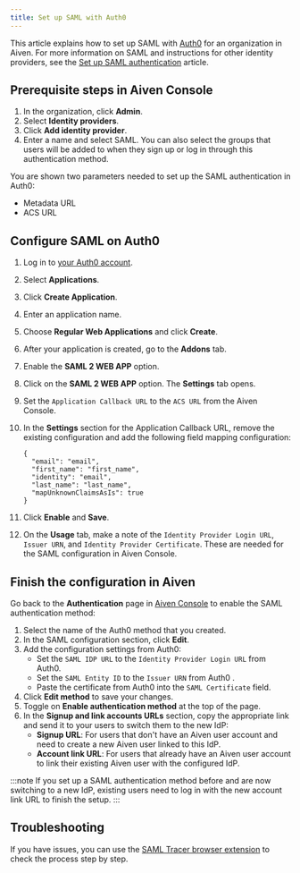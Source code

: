 ```yaml
---
title: Set up SAML with Auth0
---
```


This article explains how to set up SAML with
[Auth0](https://auth0.com/) for an organization in Aiven. For more
information on SAML and instructions for other identity providers, see
the
[Set up SAML authentication](/docs/platform/howto/saml/saml-authentication) article.

## Prerequisite steps in Aiven Console

1.  In the organization, click **Admin**.
2.  Select **Identity providers**.
3.  Click **Add identity provider**.
4.  Enter a name and select SAML. You can also select the groups that
    users will be added to when they sign up or log in through this
    authentication method.

You are shown two parameters needed to set up the SAML authentication in
Auth0:

-   Metadata URL
-   ACS URL

## Configure SAML on Auth0

1.  Log in to [your Auth0 account](https://manage.auth0.com).

2.  Select **Applications**.

3.  Click **Create Application**.

4.  Enter an application name.

5.  Choose **Regular Web Applications** and click **Create**.

6.  After your application is created, go to the **Addons** tab.

7.  Enable the **SAML 2 WEB APP** option.

8.  Click on the **SAML 2 WEB APP** option. The **Settings** tab opens.

9.  Set the `Application Callback URL` to the `ACS URL` from the Aiven
    Console.

10. In the **Settings** section for the Application Callback URL, remove
    the existing configuration and add the following field mapping
    configuration:

    ``` shell
    {
      "email": "email",
      "first_name": "first_name",
      "identity": "email",
      "last_name": "last_name",
      "mapUnknownClaimsAsIs": true
    }
    ```

11. Click **Enable** and **Save**.

12. On the **Usage** tab, make a note of the
    `Identity Provider Login URL`, `Issuer URN`, and
    `Identity Provider Certificate`. These are needed for the SAML
    configuration in Aiven Console.

## Finish the configuration in Aiven

Go back to the **Authentication** page in [Aiven
Console](https://console.aiven.io/) to enable the SAML authentication
method:

1.  Select the name of the Auth0 method that you created.
2.  In the SAML configuration section, click **Edit**.
3.  Add the configuration settings from Auth0:
    -   Set the `SAML IDP URL` to the `Identity Provider Login URL` from
        Auth0.
    -   Set the `SAML Entity ID` to the `Issuer URN` from Auth0 .
    -   Paste the certificate from Auth0 into the `SAML Certificate`
        field.
4.  Click **Edit method** to save your changes.
5.  Toggle on **Enable authentication method** at the top of the page.
6.  In the **Signup and link accounts URLs** section, copy the
    appropriate link and send it to your users to switch them to the new
    IdP:
    -   **Signup URL**: For users that don\'t have an Aiven user account
        and need to create a new Aiven user linked to this IdP.
    -   **Account link URL**: For users that already have an Aiven user
        account to link their existing Aiven user with the configured
        IdP.

:::note
If you set up a SAML authentication method before and are now switching
to a new IdP, existing users need to log in with the new account link
URL to finish the setup.
:::

## Troubleshooting

If you have issues, you can use the [SAML Tracer browser
extension](https://addons.mozilla.org/en-US/firefox/addon/saml-tracer)
to check the process step by step.
